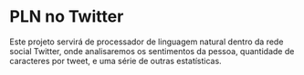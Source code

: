# PLN no Twitter

Este projeto servirá de processador de linguagem natural dentro da rede social Twitter, onde analisaremos os sentimentos da pessoa, quantidade de caracteres por tweet, e uma série de outras estatísticas.
